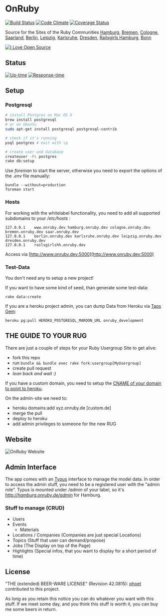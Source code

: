 # OnRuby
[![Build Status](https://img.shields.io/travis/phoet/on_ruby/master.svg)](https://travis-ci.org/phoet/on_ruby)
[![Code Climate](https://img.shields.io/codeclimate/github/phoet/on_ruby.svg)](https://codeclimate.com/github/phoet/on_ruby)
[![Coverage Status](http://img.shields.io/codeclimate/coverage/github/phoet/on_ruby.svg)](https://codeclimate.com/github/phoet/on_ruby)

Source for the Sites of the Ruby Communities [Hamburg](http://hamburg.onruby.de), [Bremen](http://bremen.onruby.de), [Cologne](http://cologne.onruby.de), [Saarland](http://saar.onruby.de), [Berlin](http://berlin.onruby.de), [Leipzig](http://leipzig.onruby.de), [Karlsruhe](http://karlsruhe.onruby.de), [Dresden](http://dresden.onruby.de), [Railsgirls Hamburg](http://railsgirlshh.onruby.de), [Bonn](http://bonn.onruby.de)

[![I Love Open Source](http://www.iloveopensource.io/images/logo-lightbg.png)](http://www.iloveopensource.io/projects/524c41bdca7964c61700044d)

## Status

[![Up-time](https://share.pingdom.com/banners/9a5fa346)](http://stats.pingdom.com/rt22wr280x9j/616285)
[![Response-time](https://share.pingdom.com/banners/eb9be8df)](http://stats.pingdom.com/rt22wr280x9j/616285)

## Setup

### Postgresql

```sh
# install Postgres on Mac OS X
brew install postgresql
# or on Ubuntu
sudo apt-get install postgresql postgresql-contrib

# check if it's running
psql postgres # exit with \q

# create user and database
createuser -Ps postgres
rake db:setup
```

Use *foreman* to start the server, otherwise you need to export the options of the *.env* file manually:

    bundle --without=production
    foreman start

### Hosts

For working with the whitelabel functionality, you need to add all supported subdomains to your */etc/hosts* :

    127.0.0.1    www.onruby.dev hamburg.onruby.dev cologne.onruby.dev bremen.onruby.dev saar.onruby.dev
    127.0.0.1    berlin.onruby.dev karlsruhe.onruby.dev leipzig.onruby.dev dresden.onruby.dev
    127.0.0.1    railsgirlshh.onruby.dev

Access via [http://www.onruby.dev:5000](http://www.onruby.dev:5000)

### Test-Data

You don't need any to setup a new project!

If you want to have some kind of seed, than generate some test-data:

    rake data:create

If you are a heroku project admin, you can dump Data from Heroku via [Taps Gem](https://devcenter.heroku.com/articles/taps):

    heroku pg:pull HEROKU_POSTGRESQL_MAROON_URL onruby_development

## THE GUIDE TO YOUR RUG

There are just a couple of steps for your Ruby Usergroup Site to get alive:

- fork this repo
- run `bundle && bundle exec rake fork:usergroup[MyUsergroup]`
- create pull request
- *lean back and wait :)*

If you have a custom domain, you need to setup the [CNAME of your domain to point to heroku](https://devcenter.heroku.com/articles/custom-domains#dns_setup).

On the admin-site we need to:

- heroku domains:add xyz.onruby.de [custom.de]
- merge the pull
- deploy to heroku
- add admin privileges to someone for the new RUG

## Website

![OnRuby Website](http://cl.ly/image/3U0S3b0T0F0x/Screen%20Shot%202014-01-07%20at%2014.16.44.png)

## Admin Interface

The app comes with an [Typus](https://github.com/fesplugas/typus) interface to manage the model data.
In order to access the admin stuff, you need to be a registered user with the "admin role".
Typus is mounted under */admin* of your label, so it's *http://hamburg.onruby.de/admin* for Hamburg.

### Stuff to manage (CRUD)

- Users
- Events
    - Materials
- Locations / Companies (Companies are just special Locations)
- Topics (Stuff that user can demand/propose)
- Jobs (The Display on top of the Page)
- Highlights (Special infos, that you want to display for a short period of time)

## License

"THE (extended) BEER-WARE LICENSE" (Revision 42.0815): [phoet](mailto:ps@nofail.de) contributed to this project.

As long as you retain this notice you can do whatever you want with this stuff.
If we meet some day, and you think this stuff is worth it, you can buy me some beers in return.

